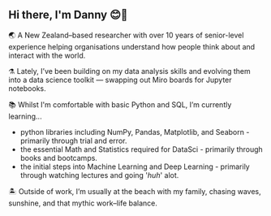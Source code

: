 ## Hi there, I'm Danny 😊🤙


🌏 A New Zealand–based researcher with over 10 years of senior-level experience helping organisations understand how people think about and interact with the world.

⚗ Lately, I’ve been building on my data analysis skills and evolving them into a data science toolkit — swapping out Miro boards for Jupyter notebooks.

📚 Whilst I'm comfortable with basic Python and SQL, I’m currently learning...
- python libraries including NumPy, Pandas, Matplotlib, and Seaborn - primarily through trial and error.
- the essential Math and Statistics required for DataSci - primarily through books and bootcamps.
- the initial steps into Machine Learning and Deep Learning - primarily through watching lectures and going '_huh_' alot. 

🏝 Outside of work, I’m usually at the beach with my family, chasing waves, sunshine, and that mythic work–life balance.

